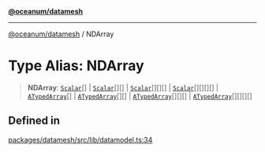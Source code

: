 [**@oceanum/datamesh**](../README.md)

***

[@oceanum/datamesh](../README.md) / NDArray

# Type Alias: NDArray

> **NDArray**: [`Scalar`](Scalar.md)[] \| [`Scalar`](Scalar.md)[][] \| [`Scalar`](Scalar.md)[][][] \| [`Scalar`](Scalar.md)[][][][] \| [`ATypedArray`](ATypedArray.md)[] \| [`ATypedArray`](ATypedArray.md)[][] \| [`ATypedArray`](ATypedArray.md)[][][] \| [`ATypedArray`](ATypedArray.md)[][][][]

## Defined in

[packages/datamesh/src/lib/datamodel.ts:34](https://github.com/oceanum-io/oceanum-js/blob/434a76394a76820b6be1b553be9d6f05bb5ccb16/packages/datamesh/src/lib/datamodel.ts#L34)
